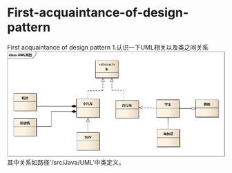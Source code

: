 # First-acquaintance-of-design-pattern
First acquaintance of design pattern
1.认识一下UML相关以及类之间关系
![Image text](/src/Resource/image/UML.jpg)
其中关系如路径'/src/Java/UML'中类定义。
